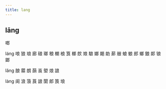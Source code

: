 ```yaml
---
title: lang
---
```


## lāng
啷

láng
哴
狼
琅
廊
硠
瑯
稂
樃
桹
筤
榔
欴
斏
駺
嫏
郒
勆
蓈
艆
蜋
躴
郎
螂
鋃
郞
锒
鎯











lǎng
朖
朤
朗
蓢
崀
塱
烺
誏











làng
阆
浪
蒗
莨
誏
閬
郎
筤
埌
